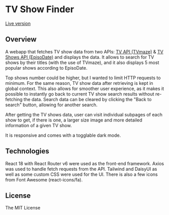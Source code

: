 # TV Show Finder

[Live version](https://tvshow-finder.netlify.app/)

## Overview

A webapp that fetches TV show data from two APIs: [TV API (TVmaze)](https://www.tvmaze.com/api) & [TV Shows API (EpisoDate)](https://www.episodate.com/api) and displays the data. It allows to search for TV shows by their titles (with the use of TVmaze), and it also displays 5 most popular shows according to EpisoDate.

Top shows number could be higher, but I wanted to limit HTTP requests to minimum. For the same reason, TV show data after retrieving is kept in global context. This also allows for smoother user experience, as it makes it possible to instantly go back to current TV show search results without re-fetching the data. Search data can be cleared by clicking the "Back to search" button, allowing for another search.

After getting the TV shows data, user can visit individual subpages of each show to get, if there is one, a larger size image and more detailed information of a given TV show.

It is responsive and comes with a togglable dark mode.

## Technologies

React 18 with React Router v6 were used as the front-end framework. Axios was used to handle fetch requests from the API. Tailwind and DaisyUI as well as some custom CSS were used for the UI. There is also a few icons from Font Awesome (react-icons/fa).

## License

The MIT License
